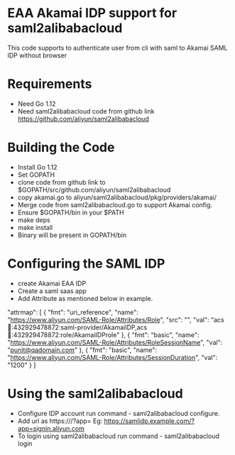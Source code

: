 # EAA Akamai IDP support for saml2alibabacloud
This code supports to authenticate user from cli with saml to Akamai SAML IDP without browser

# Requirements
* Need Go 1.12
* Need saml2alibabacloud code from github link https://github.com/aliyun/saml2alibabacloud

# Building the Code
* Install Go 1.12
* Set GOPATH
* clone code from github link to $GOPATH/src/github.com/aliyun/saml2alibabacloud
* copy akamai.go to aliyun/saml2alibabacloud/pkg/providers/akamai/
* Merge code from saml2alibabacloud.go to support Akamai config.
* Ensure $GOPATH/bin in your $PATH
* make deps
* make install
* Binary will be present in GOPATH/bin

# Configuring the SAML IDP
* create Akamai EAA IDP
* Create a saml saas app
* Add Attribute as mentioned below in example.

"attrmap": [
     {
          "fmt": "uri_reference",
          "name": "https://www.aliyun.com/SAML-Role/Attributes/Role",
          "src": "",
          "val": "acs:ram::432929478872:saml-provider/AkamaiIDP,acs:ram::432929478872:role/AkamaiIDProle"
     },
     {
          "fmt": "basic",
          "name": "https://www.aliyun.com/SAML-Role/Attributes/RoleSessionName",
          "val": "punit@qadomain.com"
     },
     {
          "fmt": "basic",
          "name": "https://www.aliyun.com/SAML-Role/Attributes/SessionDuration",
          "val": "1200"
     }
]

# Using the saml2alibabacloud
* Configure IDP account run command -  saml2alibabacloud configure.
* Add url as https://<EAAIDP>/?app=<SAAShostname> Eg: https://samlidp.example.com/?app=signin.aliyun.com
* To login using saml2alibabacloud run command - saml2alibabacloud login

